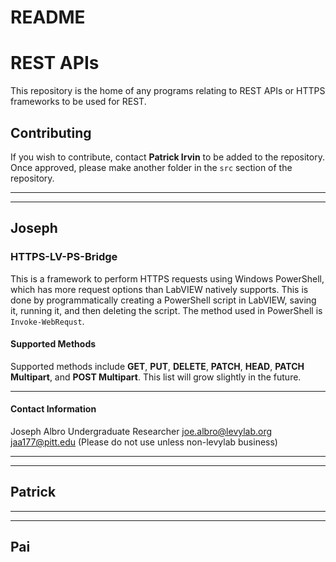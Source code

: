 # README #

# REST APIs #

This repository is the home of any programs relating to REST APIs or HTTPS frameworks to be used for REST.

## Contributing ##

If you wish to contribute, contact **Patrick Irvin** to be added to the repository. Once approved, please make another folder in the `src` section of the repository.


---
---

## Joseph #

### HTTPS-LV-PS-Bridge ###
This is a framework to perform HTTPS requests using Windows PowerShell, which has more request options than LabVIEW natively supports. This is done by programmatically creating a PowerShell script in LabVIEW, saving it, running it, and then deleting the script. The method used in PowerShell is `Invoke-WebRequst`.

#### Supported Methods ####

Supported methods include **GET**, **PUT**, **DELETE**, **PATCH**, **HEAD**, **PATCH Multipart**, and **POST Multipart**. This list will grow slightly in the future. 

---

#### Contact Information ####

Joseph Albro 
Undergraduate Researcher
joe.albro@levylab.org
jaa177@pitt.edu  (Please do not use unless non-levylab business)

---
---

## Patrick ##

---
---

## Pai ##